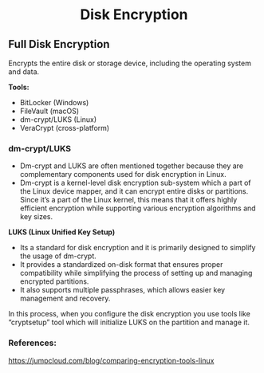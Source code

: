 <h1 style="text-align:center;"> Disk Encryption</p>

## Full Disk Encryption
Encrypts the entire disk or storage device, including the operating system and data.

**Tools:**
* BitLocker (Windows)
* FileVault (macOS)
* dm-crypt/LUKS (Linux)
* VeraCrypt (cross-platform)

### dm-crypt/LUKS
* Dm-crypt and LUKS are often mentioned together because they are complementary components used for disk encryption in Linux.
* Dm-crypt is a kernel-level disk encryption sub-system which a part of the Linux device mapper, and it can encrypt entire disks or partitions. Since it’s a part of the Linux kernel, this means that it offers highly efficient encryption while supporting various encryption algorithms and key sizes. 

**LUKS (Linux Unified Key Setup)** <br>
* Its a standard for disk encryption and it is primarily designed to simplify the usage of dm-crypt. 
* It provides a standardized on-disk format that ensures proper compatibility while simplifying the process of setting up and managing encrypted partitions. 
* It also supports multiple passphrases, which allows easier key management and recovery.

In this process, when you configure the disk encryption you use tools like “cryptsetup” tool which will initialize LUKS on the partition and manage it.

### References:
https://jumpcloud.com/blog/comparing-encryption-tools-linux
